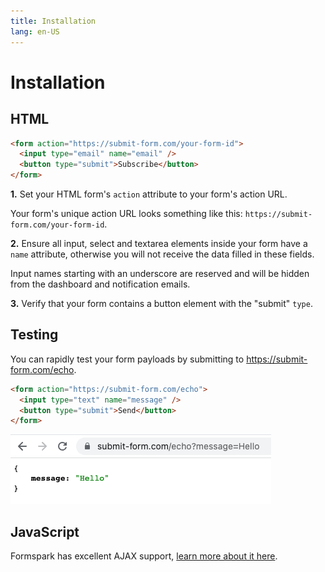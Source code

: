 ```yaml
---
title: Installation
lang: en-US
---
```


# Installation

## HTML

```html
<form action="https://submit-form.com/your-form-id">
  <input type="email" name="email" />
  <button type="submit">Subscribe</button>
</form>
```

**1.** Set your HTML form's `action` attribute to your form's action URL.

Your form's unique action URL looks something like this: `https://submit-form.com/your-form-id`.

**2.** Ensure all input, select and textarea elements inside your form have a `name` attribute, otherwise you will not
receive the data filled in these fields.

Input names starting with an underscore are reserved and will be hidden from the dashboard and notification emails.

**3.** Verify that your form contains a button element with the "submit" `type`.

## Testing

You can rapidly test your form payloads by submitting to https://submit-form.com/echo.

```html
<form action="https://submit-form.com/echo">
  <input type="text" name="message" />
  <button type="submit">Send</button>
</form>
```

![Echo](../.vuepress/public/submit-echo.png)

## JavaScript

Formspark has excellent AJAX support, [learn more about it here](/examples/ajax).
